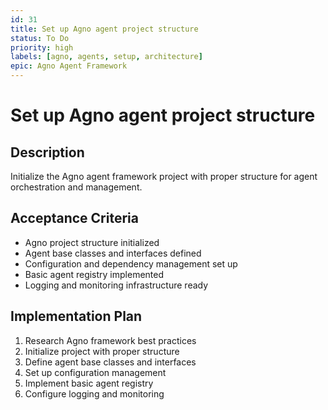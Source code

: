```yaml
---
id: 31
title: Set up Agno agent project structure
status: To Do
priority: high
labels: [agno, agents, setup, architecture]
epic: Agno Agent Framework
---
```


# Set up Agno agent project structure

## Description
Initialize the Agno agent framework project with proper structure for agent orchestration and management.

## Acceptance Criteria
- Agno project structure initialized
- Agent base classes and interfaces defined
- Configuration and dependency management set up
- Basic agent registry implemented
- Logging and monitoring infrastructure ready

## Implementation Plan
1. Research Agno framework best practices
2. Initialize project with proper structure
3. Define agent base classes and interfaces
4. Set up configuration management
5. Implement basic agent registry
6. Configure logging and monitoring